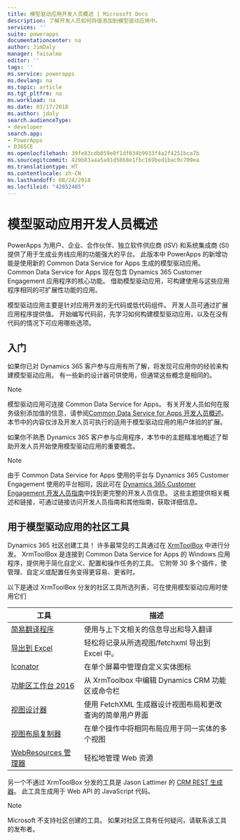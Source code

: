 ```yaml
---
title: 模型驱动应用开发人员概述 | Microsoft Docs
description: 了解开发人员如何将值添加到模型驱动应用中。
services: ''
suite: powerapps
documentationcenter: na
author: JimDaly
manager: faisalmo
editor: ''
tags: ''
ms.service: powerapps
ms.devlang: na
ms.topic: article
ms.tgt_pltfrm: na
ms.workload: na
ms.date: 03/17/2018
ms.author: jdaly
search.audienceType:
- developer
search.app:
- PowerApps
- D365CE
ms.openlocfilehash: 39fe83cdb059e0f1df634b9933f4a2f4251bca7b
ms.sourcegitcommit: 429b83aaa5a91d5868e1fbc169bed1bac0c709ea
ms.translationtype: HT
ms.contentlocale: zh-CN
ms.lasthandoff: 08/24/2018
ms.locfileid: "42852405"
---
```

# <a name="model-driven-apps-developer-overview"></a>模型驱动应用开发人员概述

PowerApps 为用户、企业、合作伙伴、独立软件供应商 (ISV) 和系统集成商 (SI) 提供了用于生成业务线应用的功能强大的平台。 此版本中 PowerApps 的新增功能是使用新的 Common Data Service for Apps 生成的模型驱动应用。 Common Data Service for Apps 现在包含 Dynamics 365 Customer Engagement 应用程序的核心功能。 借助模型驱动应用，可构建使用与这些应用程序相同的可扩展性功能的应用。

模型驱动应用主要是针对应用开发的无代码或低代码组件。 开发人员可通过扩展应用程序提供值。 开始编写代码前，先学习如何构建模型驱动应用，以及在没有代码的情况下可应用哪些选项。 

## <a name="get-started"></a>入门
如果你已对 Dynamics 365 客户参与应用有所了解，将发现可应用你的经验来构建模型驱动应用。 有一些新的设计器可供使用，但通常这些概念是相同的。

> [!NOTE]
> 模型驱动应用可连接 Common Data Service for Apps。 有关开发人员如何在服务级别添加值的信息，请参阅[Common Data Service for Apps 开发人员概述](../common-data-service/overview.md)。
> 本节中的内容仅涉及开发人员可执行的适用于模型驱动应用的用户体验的扩展。 

如果你不熟悉 Dynamics 365 客户参与应用程序，本节中的主题精准地概述了帮助开发人员开始使用模型驱动应用的重要概念。 

> [!NOTE]
> 由于 Common Data Service for Apps 使用的平台与 Dynamics 365 Customer Engagement 使用的平台相同，因此可在 [Dynamics 365 Customer Engagement 开发人员指南](/dynamics365/customer-engagement/developer/developer-guide)中找到更完整的开发人员信息。 这些主题提供相关概述和链接，可通过链接访问开发人员指南和其他指南，获取详细信息。


## <a name="community-tools-for-model-driven-apps"></a>用于模型驱动应用的社区工具

Dynamics 365 社区创建工具！ 许多最常见的工具通过在 [XrmToolBox](https://www.xrmtoolbox.com/) 中进行分发。 XrmToolBox 是连接到 Common Data Service for Apps 的 Windows 应用程序，提供用于简化自定义、配置和操作任务的工具。 它附带 30 多个插件，使管理、自定义或配置任务变得更容易、更省时。

以下是通过 XrmToolBox 分发的社区工具所选列表，可在使用模型驱动应用时使用它们

|工具  |描述  |
|---------|---------|
|[简易翻译程序](https://www.xrmtoolbox.com/plugins/MsCrmTools.Translator/)|使用与上下文相关的信息导出和导入翻译|
|[导出到 Excel](https://www.xrmtoolbox.com/plugins/Ryr.XrmToolBox.ExportToExcel/)|轻松将记录从所选视图/fetchxml 导出到 Excel 中。|
|[Iconator](https://www.xrmtoolbox.com/plugins/MscrmTools.Iconator/)|在单个屏幕中管理自定义实体图标|
|[功能区工作台 2016](https://www.xrmtoolbox.com/plugins/RibbonWorkbench2016/)|从 XrmToolbox 中编辑 Dynamics CRM 功能区或命令栏|
|[视图设计器](https://www.xrmtoolbox.com/plugins/Cinteros.XrmToolBox.ViewDesigner/)|使用 FetchXML 生成器设计视图布局和更改查询的简单用户界面|
|[视图布局复制器](https://www.xrmtoolbox.com/plugins/MsCrmTools.ViewLayoutReplicator/)|在单个操作中将相同布局应用于同一实体的多个视图|
|[WebResources 管理器](https://www.xrmtoolbox.com/plugins/MsCrmTools.WebResourcesManager/)|轻松地管理 Web 资源|

另一个不通过 XrmToolBox 分发的工具是 Jason Lattimer 的 [CRM REST 生成器](https://github.com/jlattimer/CRMRESTBuilder)。 此工具生成用于 Web API 的 JavaScript 代码。

> [!NOTE]
> Microsoft 不支持社区创建的工具。 如果对社区工具有任何疑问，请联系该工具的发布者。




